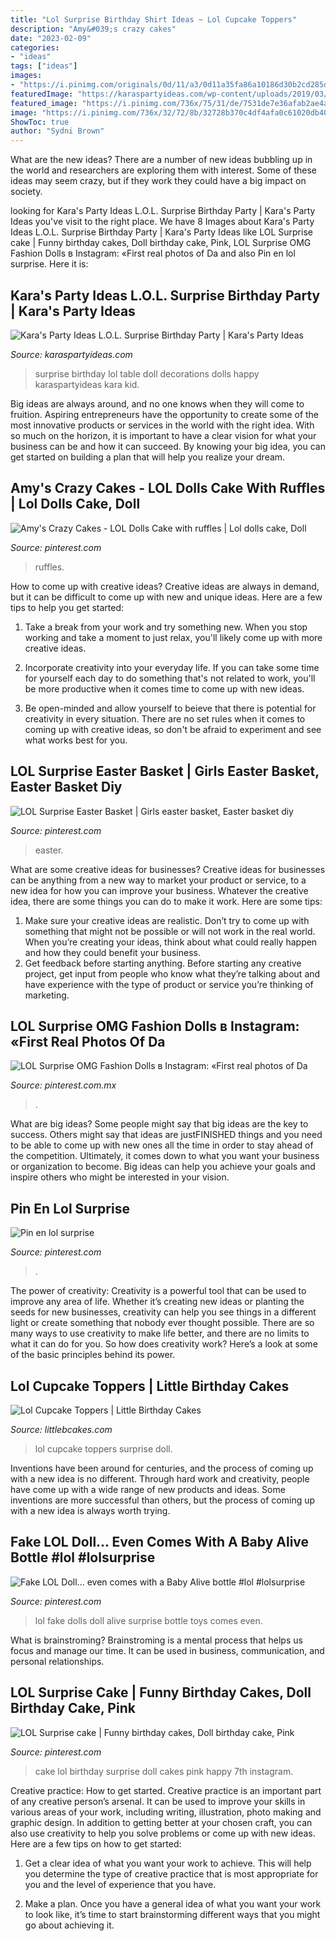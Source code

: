 ```yaml
---
title: "Lol Surprise Birthday Shirt Ideas ~ Lol Cupcake Toppers"
description: "Amy&#039;s crazy cakes"
date: "2023-02-09"
categories:
- "ideas"
tags: ["ideas"]
images:
- "https://i.pinimg.com/originals/0d/11/a3/0d11a35fa86a10186d30b2cd285dc902.jpg"
featuredImage: "https://karaspartyideas.com/wp-content/uploads/2019/03/L.O.L.-Surprise-Birthday-Party-via-Karas-Party-Ideas-KarasPartyIdeas.com20.jpg"
featured_image: "https://i.pinimg.com/736x/75/31/de/7531de7e36afab2ae4a8247e0c617839.jpg"
image: "https://i.pinimg.com/736x/32/72/8b/32728b370c4df4afa0c61020db40f1e6.jpg"
ShowToc: true
author: "Sydni Brown"
---
```



What are the new ideas?
There are a number of new ideas bubbling up in the world and researchers are exploring them with interest. Some of these ideas may seem crazy, but if they work they could have a big impact on society.

	

		
looking for Kara&#039;s Party Ideas L.O.L. Surprise Birthday Party | Kara&#039;s Party Ideas you've visit to the right place. We have 8 Images about Kara&#039;s Party Ideas L.O.L. Surprise Birthday Party | Kara&#039;s Party Ideas like LOL Surprise cake | Funny birthday cakes, Doll birthday cake, Pink, LOL Surprise OMG Fashion Dolls в Instagram: «First real photos of Da and also Pin en lol surprise. Here it is:
		
    
## Kara&#039;s Party Ideas L.O.L. Surprise Birthday Party | Kara&#039;s Party Ideas

<img loading=lazy src="https://karaspartyideas.com/wp-content/uploads/2019/03/L.O.L.-Surprise-Birthday-Party-via-Karas-Party-Ideas-KarasPartyIdeas.com20.jpg" onerror="this.onerror=null;this.src='https://tse2.mm.bing.net/th?id=OIP.LrRJCDy8p6XRdewVEMxnFQHaKB&amp;pid=15.1';" alt="Kara&#039;s Party Ideas L.O.L. Surprise Birthday Party | Kara&#039;s Party Ideas">

_Source: karaspartyideas.com_

>surprise birthday lol table doll decorations dolls happy karaspartyideas kara kid. 

	

Big ideas are always around, and no one knows when they will come to fruition. Aspiring entrepreneurs have the opportunity to create some of the most innovative products or services in the world with the right idea. With so much on the horizon, it is important to have a clear vision for what your business can be and how it can succeed. By knowing your big idea, you can get started on building a plan that will help you realize your dream.

    
## Amy&#039;s Crazy Cakes - LOL Dolls Cake With Ruffles | Lol Dolls Cake, Doll

<img loading=lazy src="https://i.pinimg.com/736x/32/72/8b/32728b370c4df4afa0c61020db40f1e6.jpg" onerror="this.onerror=null;this.src='https://tse2.mm.bing.net/th?id=OIP.2IrBxQdqQ6WiRhJGEJCLEQHaJ3&amp;pid=15.1';" alt="Amy&#039;s Crazy Cakes - LOL Dolls Cake with ruffles | Lol dolls cake, Doll">

_Source: pinterest.com_

>ruffles. 

	

How to come up with creative ideas?
Creative ideas are always in demand, but it can be difficult to come up with new and unique ideas. Here are a few tips to help you get started:
1. Take a break from your work and try something new. When you stop working and take a moment to just relax, you'll likely come up with more creative ideas.

2. Incorporate creativity into your everyday life. If you can take some time for yourself each day to do something that's not related to work, you'll be more productive when it comes time to come up with new ideas.

3. Be open-minded and allow yourself to beieve that there is potential for creativity in every situation. There are no set rules when it comes to coming up with creative ideas, so don't be afraid to experiment and see what works best for you.

    
## LOL Surprise Easter Basket | Girls Easter Basket, Easter Basket Diy

<img loading=lazy src="https://i.pinimg.com/originals/0d/11/a3/0d11a35fa86a10186d30b2cd285dc902.jpg" onerror="this.onerror=null;this.src='https://tse1.mm.bing.net/th?id=OIP.Oco5cFyL5m8rVVExQGhBogHaJF&amp;pid=15.1';" alt="LOL Surprise Easter Basket | Girls easter basket, Easter basket diy">

_Source: pinterest.com_

>easter. 

	

What are some creative ideas for businesses?
Creative ideas for businesses can be anything from a new way to market your product or service, to a new idea for how you can improve your business. Whatever the creative idea, there are some things you can do to make it work. Here are some tips: 
1. Make sure your creative ideas are realistic. Don’t try to come up with something that might not be possible or will not work in the real world. When you’re creating your ideas, think about what could really happen and how they could benefit your business. 
2. Get feedback before starting anything. Before starting any creative project, get input from people who know what they’re talking about and have experience with the type of product or service you’re thinking of marketing.

    
## LOL Surprise OMG Fashion Dolls в Instagram: «First Real Photos Of Da

<img loading=lazy src="https://i.pinimg.com/736x/53/c7/7c/53c77c2afe232d971d49d566eaca3ac3.jpg" onerror="this.onerror=null;this.src='https://tse1.mm.bing.net/th?id=OIP.peLKdJn8kBuCeD8l8swMzAHaHa&amp;pid=15.1';" alt="LOL Surprise OMG Fashion Dolls в Instagram: «First real photos of Da">

_Source: pinterest.com.mx_

>. 

	

What are big ideas?
Some people might say that big ideas are the key to success. Others might say that ideas are justFINISHED things and you need to be able to come up with new ones all the time in order to stay ahead of the competition. Ultimately, it comes down to what you want your business or organization to become. Big ideas can help you achieve your goals and inspire others who might be interested in your vision.

    
## Pin En Lol Surprise

<img loading=lazy src="https://i.pinimg.com/736x/75/31/de/7531de7e36afab2ae4a8247e0c617839.jpg" onerror="this.onerror=null;this.src='https://tse3.mm.bing.net/th?id=OIP.-fdiZchwS27bUUSbp9AJ-AHaNK&amp;pid=15.1';" alt="Pin en lol surprise">

_Source: pinterest.com_

>. 

	

The power of creativity:
Creativity is a powerful tool that can be used to improve any area of life. Whether it’s creating new ideas or planting the seeds for new businesses, creativity can help you see things in a different light or create something that nobody ever thought possible. There are so many ways to use creativity to make life better, and there are no limits to what it can do for you. So how does creativity work? Here’s a look at some of the basic principles behind its power.

    
## Lol Cupcake Toppers | Little Birthday Cakes

<img loading=lazy src="http://www.littlebcakes.com/wp-content/uploads/2019/07/Lol-Surprise-Doll-Cupcake-Toppers.jpg" onerror="this.onerror=null;this.src='https://tse4.mm.bing.net/th?id=OIP.jIur04pml6z_3A6uoxBMbgHaFj&amp;pid=15.1';" alt="Lol Cupcake Toppers | Little Birthday Cakes">

_Source: littlebcakes.com_

>lol cupcake toppers surprise doll. 

	

Inventions have been around for centuries, and the process of coming up with a new idea is no different. Through hard work and creativity, people have come up with a wide range of new products and ideas. Some inventions are more successful than others, but the process of coming up with a new idea is always worth trying.

    
## Fake LOL Doll... Even Comes With A Baby Alive Bottle #lol #lolsurprise

<img loading=lazy src="https://i.pinimg.com/736x/44/7d/ef/447deff91730d315a8240364f7854896.jpg" onerror="this.onerror=null;this.src='https://tse4.mm.bing.net/th?id=OIP.D4x24pBvFj3EM43a6_QCyQHaIU&amp;pid=15.1';" alt="Fake LOL Doll... even comes with a Baby Alive bottle #lol #lolsurprise">

_Source: pinterest.com_

>lol fake dolls doll alive surprise bottle toys comes even. 

	

What is brainstroming? Brainstroming is a mental process that helps us focus and manage our time. It can be used in business, communication, and personal relationships.

    
## LOL Surprise Cake | Funny Birthday Cakes, Doll Birthday Cake, Pink

<img loading=lazy src="https://i.pinimg.com/736x/c1/1c/86/c11c86e47f43544031c56cef8a5d4b63.jpg" onerror="this.onerror=null;this.src='https://tse1.mm.bing.net/th?id=OIP.0Mvb7rs3vlxf3xf5138D8wHaJQ&amp;pid=15.1';" alt="LOL Surprise cake | Funny birthday cakes, Doll birthday cake, Pink">

_Source: pinterest.com_

>cake lol birthday surprise doll cakes pink happy 7th instagram. 

	

Creative practice: How to get started.
Creative practice is an important part of any creative person’s arsenal. It can be used to improve your skills in various areas of your work, including writing, illustration, photo making and graphic design. In addition to getting better at your chosen craft, you can also use creativity to help you solve problems or come up with new ideas. Here are a few tips on how to get started:
1. Get a clear idea of what you want your work to achieve. This will help you determine the type of creative practice that is most appropriate for you and the level of experience that you have.

2. Make a plan. Once you have a general idea of what you want your work to look like, it’s time to start brainstorming different ways that you might go about achieving it.


